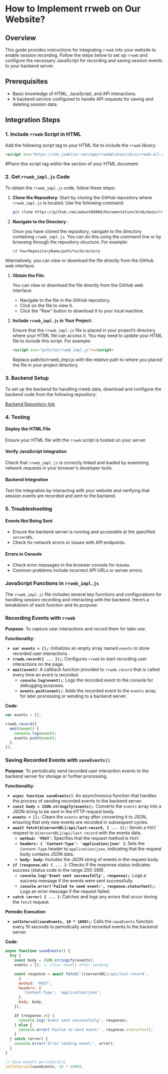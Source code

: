 # How to Implement rrweb on Our Website?

## Overview

This guide provides instructions for integrating `rrweb` into your website to enable session recording. Follow the steps below to set up `rrweb` and configure the necessary JavaScript for recording and saving session events to your backend server.

## Prerequisites

- Basic knowledge of HTML, JavaScript, and API interactions.
- A backend service configured to handle API requests for saving and deleting session data.

## Integration Steps

### 1. Include `rrweb` Script in HTML

Add the following script tag to your HTML file to include the `rrweb` library:

```html
<script src="https://cdn.jsdelivr.net/npm/rrweb@latest/dist/rrweb-all.min.js"></script>
```
#Place this script tag within the <head> section of your HTML document.

### 2. Get `rrweb_impl.js` Code

To obtain the `rrweb_impl.js` code, follow these steps:

1. **Clone the Repository**: Start by cloning the GitHub repository where `rrweb_impl.js` is located. Use the following command:

   ```bash
   git clone https://github.com/aakash88888/Documentation/blob/main/rrweb_impl.js
   ```
2. **Navigate to the Directory** : 

   Once you have cloned the repository, navigate to the directory containing `rrweb_impl.js`. You can do this using the command line or by browsing through the repository structure. For example:

   ```bash
   cd YourRepositoryName/path/to/directory
   ```
Alternatively, you can view or download the file directly from the GitHub web interface:

1. **Obtain the File:**

   You can view or download the file directly from the GitHub web interface:

   - Navigate to the file in the GitHub repository.
   - Click on the file to view it.
   - Click the "Raw" button to download it to your local machine.

2. **Include `rrweb_impl.js` in Your Project:**

   Ensure that the `rrweb_impl.js` file is placed in your project’s directory where your HTML file can access it. You may need to update your HTML file to include this script. For example:

   ```html
   <script src="path/to/rrweb_impl.js"></script>
   ```

   Replace path/to/rrweb_impl.js with the relative path to where you placed the file in your project directory.
### 3. Backend Setup

  To set up the backend for handling rrweb data, download and configure the backend code from the following repository:
    
  [Backend Repository link](https://github.com/aakash88888/CloudExpress_Backend)

### 4. Testing

#### Deploy the HTML File

Ensure your HTML file with the `rrweb` script is hosted on your server.

#### Verify JavaScript Integration

Check that `rrweb_impl.js` is correctly linked and loaded by examining network requests in your browser's developer tools.

#### Backend Integration

Test the integration by interacting with your website and verifying that session events are recorded and sent to the backend.

### 5. Troubleshooting

#### Events Not Being Sent

- Ensure the backend server is running and accessible at the specified `serverURL`.
- Check for network errors or issues with API endpoints.

#### Errors in Console

- Check error messages in the browser console for issues.
- Common problems include incorrect API URLs or server errors.


### JavaScript Functions in `rrweb_impl.js`

The `rrweb_impl.js` file includes several key functions and configurations for handling session recording and interacting with the backend. Here’s a breakdown of each function and its purpose:

### Recording Events with `rrweb`

**Purpose**: To capture user interactions and record them for later use.

**Functionality**:
- **`var events = [];`**: Initializes an empty array named `events` to store recorded user interactions.
- **`rrweb.record({ ... });`**: Configures `rrweb` to start recording user interactions on the page.
- **`emit(event)`**: A callback function provided to `rrweb.record` that is called every time an event is recorded.
  - **`console.log(event);`**: Logs the recorded event to the console for debugging purposes.
  - **`events.push(event);`**: Adds the recorded event to the `events` array for later processing or sending to a backend server.

**Code**:
```javascript
var events = [];

rrweb.record({
  emit(event) {
    console.log(event);
    events.push(event);
  },
});
```

### Saving Recorded Events with `saveEvents()`

**Purpose**: To periodically send recorded user interaction events to the backend server for storage or further processing.

**Functionality**:
- **`async function saveEvents()`**: An asynchronous function that handles the process of sending recorded events to the backend server.
- **`const body = JSON.stringify(events);`**: Converts the `events` array into a JSON string to be sent in the HTTP request body.
- **`events = [];`**: Clears the `events` array after converting it to JSON, ensuring that only new events are recorded in subsequent cycles.
- **`await fetch(${serverURL}/api/last-record, { ... });`**: Sends a `POST` request to `${serverURL}/api/last-record` with the events data.
  - **`method: 'POST'`**: Specifies that the request method is `POST`.
  - **`headers: { 'Content-Type': 'application/json' }`**: Sets the `Content-Type` header to `application/json`, indicating that the request body contains JSON data.
  - **`body: body`**: Includes the JSON string of events in the request body.
- **`if (response.ok) { ... }`**: Checks if the response status indicates success (status code in the range 200-299).
  - **`console.log('Event sent successfully', response);`**: Logs a success message if the events were sent successfully.
  - **`console.error('Failed to send event:', response.statusText);`**: Logs an error message if the request failed.
- **`catch (error) { ... }`**: Catches and logs any errors that occur during the `fetch` request.

**Periodic Execution**:
- **`setInterval(saveEvents, 10 * 1000);`**: Calls the `saveEvents` function every 10 seconds to periodically send recorded events to the backend server.

**Code**:
```javascript
async function saveEvents() {
  try {
    const body = JSON.stringify(events);
    events = []; // Clear events after sending

    const response = await fetch(`${serverURL}/api/last-record`, 
      {
      method: 'POST',
      headers: {
        'Content-Type': 'application/json',
      },
      body: body,
    });

    if (response.ok) {
      console.log('Event sent successfully', response);
    } else {
      console.error('Failed to send event:', response.statusText);
    }
  } catch (error) {
    console.error('Error sending event:', error);
  }
}

// Save events periodically
setInterval(saveEvents, 10 * 1000);
```








